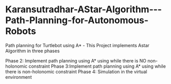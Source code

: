 # Karansutradhar-AStar-Algorithm---Path-Planning-for-Autonomous-Robots
Path planning for Turtlebot using A*  - This Project implements Astar Algorithm in three phases

Phase 2: Implement path planning using A* using while there is NO non-holonomic constraint
Phase 3:Implement path planning using A* using while there is non-holonomic constraint
Phase 4: Simulation in the virtual environment
